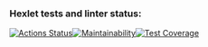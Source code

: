 ### Hexlet tests and linter status:

[![Actions Status](https://github.com/Listag/frontend-project-lvl2/workflows/hexlet-check/badge.svg)](https://github.com/Listag/frontend-project-lvl2/actions)[![Maintainability](https://api.codeclimate.com/v1/badges/04ab6201100508dc65cf/maintainability)](https://codeclimate.com/github/Listag/difference-computation-hexlet/maintainability)[![Test Coverage](https://api.codeclimate.com/v1/badges/04ab6201100508dc65cf/test_coverage)](https://codeclimate.com/github/Listag/difference-computation-hexlet/test_coverage)
